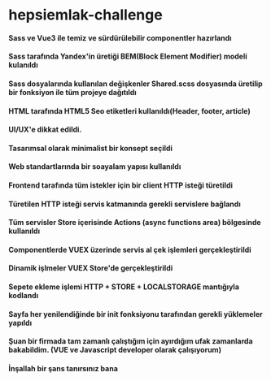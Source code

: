 # hepsiemlak-challenge
 
#### Sass ve Vue3 ile temiz ve sürdürülebilir componentler hazırlandı

#### Sass tarafında Yandex'in üretiği BEM(Block Element Modifier) modeli kulanıldı

#### Sass dosyalarında kullanılan değişkenler Shared.scss dosyasında üretilip bir fonksiyon ile tüm projeye dağıtıldı

#### HTML tarafında HTML5 Seo etiketleri kullanıldı(Header, footer, article)

#### UI/UX'e dikkat edildi.

#### Tasarımsal olarak minimalist bir konsept seçildi

#### Web standartlarında bir soayalam yapısı kullanıldı

#### Frontend tarafında tüm istekler için bir client HTTP isteği türetildi

#### Türetilen HTTP isteği servis katmanında gerekli servislere bağlandı

#### Tüm servisler Store içerisinde Actions (async functions area) bölgesinde kullanıldı

#### Componentlerde VUEX üzerinde servis al çek işlemleri gerçekleştirildi

#### Dinamik işlmeler VUEX Store'de gerçekleştirildi

#### Sepete ekleme işlemi HTTP + STORE + LOCALSTORAGE mantığıyla kodlandı

#### Sayfa her yenilendiğinde bir init fonksiyonu tarafından gerekli yüklemeler yapıldı

#### Şuan bir firmada tam zamanlı çalıştığım için ayırdığım ufak zamanlarda bakabildim. (VUE ve Javascript developer olarak çalışıyorum)

#### İnşallah bir şans tanırsınız bana